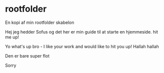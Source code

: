 # rootfolder
En kopi af min rootfolder skabelon

Hej jeg hedder Sofus og det her er min guide til at starte en hjemmeside. hit me up! 

Yo what's up bro - I like your work and would like to hit you up! Hallah hallah

Den er bare super flot

Sorry
